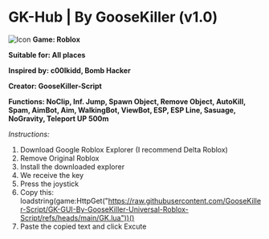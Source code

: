 # GK-Hub | By GooseKiller (v1.0)
![Icon](https://github.com/GooseKiller-Script/GK-Hub-By-GooseKiller-Universal-Roblox-Script/blob/main/GK-Hub-Icon.jpg)
**Game: Roblox**

**Suitable for: All places**

**Inspired by: c00lkidd, Bomb Hacker**

**Creator: GooseKiller-Script**

**Functions: NoClip, Inf. Jump, Spawn Object, Remove Object, AutoKill, Spam, AimBot, Aim, WalkingBot, ViewBot, ESP, ESP Line, Sasuage, NoGravity, Teleport UP 500m**

*Instructions:*

1. Download Google Roblox Explorer (I recommend Delta Roblox) 
2. Remove Original Roblox 
3. Install the downloaded explorer 
4. We receive the key
5. Press the joystick 
6. Copy this: loadstring(game:HttpGet("https://raw.githubusercontent.com/GooseKiller-Script/GK-GUI-By-GooseKiller-Universal-Roblox-Script/refs/heads/main/GK.lua"))()
7. Paste the copied text and click Excute

